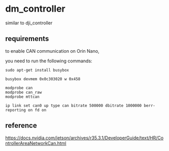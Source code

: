 # dm_controller

similar to dji_controller

## requirements

to enable CAN communication on Orin Nano,

you need to run the following commands:

```
sudo apt-get install busybox

busybox devmem 0x0c303020 w 0x458

modprobe can
modprobe can_raw
modprobe mttcan

ip link set can0 up type can bitrate 500000 dbitrate 1000000 berr-reporting on fd on
```

## reference

https://docs.nvidia.com/jetson/archives/r35.3.1/DeveloperGuide/text/HR/ControllerAreaNetworkCan.html